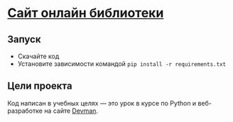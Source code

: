 # [Сайт онлайн библиотеки](https://genmahimmuro.github.io/online_library_site/docs/index1.html)


## Запуск

- Скачайте код
- Установите зависимости командой `pip install -r requirements.txt`


## Цели проекта

Код написан в учебных целях — это урок в курсе по Python и веб-разработке на сайте [Devman](https://dvmn.org).
